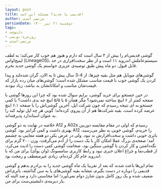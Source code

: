 ```yaml
---
layout: post
title: قدیمی یا جدید؟ مسئله این است!
author: مرتضی اسدی
persianDate: دوشنبه ۲۱ تیر ۱۴۰۰
tags:
- دلنوشت
- روزمره-نویسی
- مرتضی-اسدی
---
```


گوشی قدیمی‌ام را بیش از ۴ سال است که دارم و هنوز هم خوب کار می‌کند؛ به لطف لینیج‌او‌اس (LineageOS)، سیستم‌عاملش اندروید ۱۱ است و از نظر سخت‌افزاری در حد قابل قبول. دو ماه پیش طبق توصیه‌ی عزیزی خواستم یک گوشی جدید بخرم.



گوشی‌های موبایل هم مثل بقیه چیزها، از 4-3 سال پیش تا به الان، گران شده‌لند و پیدا کردن یک  گوشی خوب با قیمت مناسب مشکل شده است؛ گوشی‌های میان رده بازار که قیمت‌شان مناسب و امکاناتشان بد نباشد، زیاد نبودند.

در حین جستجو برای خرید گوشی، برایم سوال شده بود که چرا این روزها گوشی با صفحه کمتر از ۶ اینچ ساخته نمی‌شود؟ مگر همان ۵ یا ۵/۵ اینچ چه بدی داشت؟ با کمی جستجو به ای نتیجه رسیدم که چون شرکت اپل، آخرین گوشی‌اش را با صفحه ۶.۱ اینچ عرضه کرده است، بقیه شرکت‌ها هم از آن پیروی کرده‌اند؛ گویی هر چه اپل تولید کند را به عنوان استاندارد پذیرفته‌اند.

خلاصه در نهایت به دو گوشی A12 و A02s رسیدم که اولی در مقام مقایسه دوربین بهتری داشت و کمی گرانتر بود. گوشی A12 را خریدم، گوشی خوبی به نظر می‌رسید، باتری خوبی داشت و سخت‌افزارش بد نبود. ولی در عرض یکی دو‌ هفته معایبی به چشمم آمد؛ صغحه‌ی بزرگ عملا امکان کار با یک دست را از آدم می‌گرفت، وزن ۲۰۰ گرم برای نگه‌داشتن و کار کردن با گوشی سنگین بود، ضخامت گوشی کمی دست را اذیت می‌کرد، از قطب‌نما و چراغ اعلان خبری نبود و رابط کاربری سامسونگ (وان یو‌آی) برای من که با اندروید خام کار کرده‌ام، زیادی غیرمنعطف و زمخت بود.

تمام این‌ها باعث شدند که بعد از تقریبا یک ماه گوشی جدید را به برادرم بدهم و گوشی قدیمی را دوباره در دست بگیرم، مشابه بقیه گوشی‌های پا به سن گذاشته، باتری‌اش ضعیف شده و یک روز کامل بدون شارژ دوام نمی‌آورد؛ اما محاسنی دارد و صد البته که یار دیرینه‌ی دلنشینی‌ست برای من.
